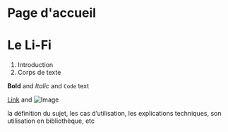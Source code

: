# Page d'accueil 

# Le Li-Fi 

1. Introduction
2. Corps de texte



**Bold** and _Italic_ and `Code` text

[Link](url) and ![Image](src)




 la définition du sujet, les cas d’utilisation, les explications techniques, son utilisation en bibliothèque, etc

